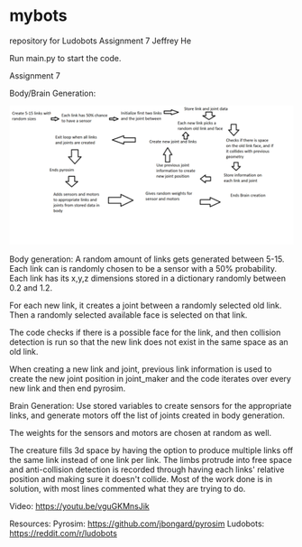 # mybots
repository for Ludobots Assignment 7
Jeffrey He

Run main.py to start the code.

Assignment 7


Body/Brain Generation:

![My Image](diagram_linkjoint.png)

Body generation:
A random amount of links gets generated between 5-15.
Each link can is randomly chosen to be a sensor with a 50% probability.
Each link has its x,y,z dimensions stored in a dictionary randomly between 0.2 and 1.2.

For each new link, it creates a joint between a randomly selected old link. Then a randomly selected available face is selected on that link.

The code checks if there is a possible face for the link, and then collision detection is run so that the new link does not exist in the same space as an old link.

When creating a new link and joint, previous link information is used to create the new joint position in joint_maker and the code iterates over every new link and then end pyrosim.


Brain Generation:
Use stored variables to create sensors for the appropriate links, and generate motors off the list of joints created in body generation.

The weights for the sensors and motors are chosen at random as well.


The creature fills 3d space by having the option to produce multiple links off the same link instead of one link per link. The limbs protrude into free space and anti-collision detection is recorded through having each links' relative position and making sure it doesn't collide.
Most of the work done is in solution, with most lines commented what they are trying to do.

Video: https://youtu.be/vguGKMnsJik

Resources:
Pyrosim: https://github.com/jbongard/pyrosim
Ludobots: https://reddit.com/r/ludobots
